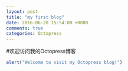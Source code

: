 ```yaml
---
layout: post
title: "my first blog"
date: 2016-06-20 15:54:00 +0800
comments: true
categories: Octopress
---
```


#欢迎访问我的Octopress博客
```javascript
alert("Welcome to visit my Octopress blog!")
```
